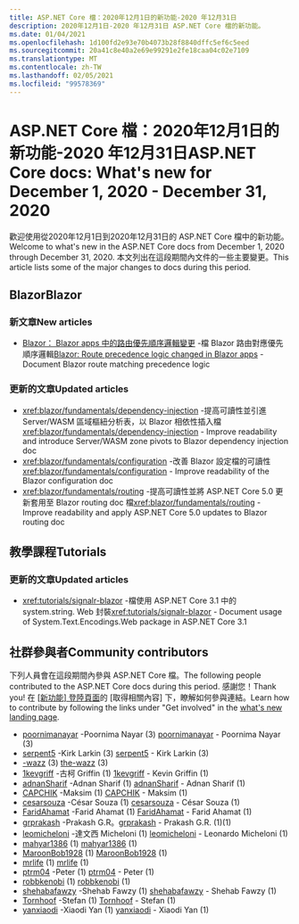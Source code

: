 ```yaml
---
title: ASP.NET Core 檔：2020年12月1日的新功能-2020 年12月31日
description: 2020年12月1日-2020 年12月31日 ASP.NET Core 檔的新功能。
ms.date: 01/04/2021
ms.openlocfilehash: 1d100fd2e93e70b4073b28f8840dffc5ef6c5eed
ms.sourcegitcommit: 20a41c8e40a2e69e99291e2fe18caa04c02e7109
ms.translationtype: MT
ms.contentlocale: zh-TW
ms.lasthandoff: 02/05/2021
ms.locfileid: "99578369"
---
```

# <a name="aspnet-core-docs-whats-new-for-december-1-2020---december-31-2020"></a><span data-ttu-id="7937b-103">ASP.NET Core 檔：2020年12月1日的新功能-2020 年12月31日</span><span class="sxs-lookup"><span data-stu-id="7937b-103">ASP.NET Core docs: What's new for December 1, 2020 - December 31, 2020</span></span>

<span data-ttu-id="7937b-104">歡迎使用從2020年12月1日到2020年12月31日的 ASP.NET Core 檔中的新功能。</span><span class="sxs-lookup"><span data-stu-id="7937b-104">Welcome to what's new in the ASP.NET Core docs from December 1, 2020 through December 31, 2020.</span></span> <span data-ttu-id="7937b-105">本文列出在這段期間內文件的一些主要變更。</span><span class="sxs-lookup"><span data-stu-id="7937b-105">This article lists some of the major changes to docs during this period.</span></span>

## <a name="blazor"></a><span data-ttu-id="7937b-106">Blazor</span><span class="sxs-lookup"><span data-stu-id="7937b-106">Blazor</span></span>

### <a name="new-articles"></a><span data-ttu-id="7937b-107">新文章</span><span class="sxs-lookup"><span data-stu-id="7937b-107">New articles</span></span>

- <span data-ttu-id="7937b-108">[Blazor： Blazor apps 中的路由優先順序邏輯變更](/dotnet/core/compatibility/aspnet-core/5.0/blazor-routing-logic-changed) -檔 Blazor 路由對應優先順序邏輯</span><span class="sxs-lookup"><span data-stu-id="7937b-108">[Blazor: Route precedence logic changed in Blazor apps](/dotnet/core/compatibility/aspnet-core/5.0/blazor-routing-logic-changed) - Document Blazor route matching precedence logic</span></span>

### <a name="updated-articles"></a><span data-ttu-id="7937b-109">更新的文章</span><span class="sxs-lookup"><span data-stu-id="7937b-109">Updated articles</span></span>

- <span data-ttu-id="7937b-110"><xref:blazor/fundamentals/dependency-injection> -提高可讀性並引進 Server/WASM 區域樞紐分析表，以 Blazor 相依性插入檔</span><span class="sxs-lookup"><span data-stu-id="7937b-110"><xref:blazor/fundamentals/dependency-injection> - Improve readability and introduce Server/WASM zone pivots to Blazor dependency injection doc</span></span>
- <span data-ttu-id="7937b-111"><xref:blazor/fundamentals/configuration> -改善 Blazor 設定檔的可讀性</span><span class="sxs-lookup"><span data-stu-id="7937b-111"><xref:blazor/fundamentals/configuration> - Improve readability of the Blazor configuration doc</span></span>
- <span data-ttu-id="7937b-112"><xref:blazor/fundamentals/routing> -提高可讀性並將 ASP.NET Core 5.0 更新套用至 Blazor routing doc 檔</span><span class="sxs-lookup"><span data-stu-id="7937b-112"><xref:blazor/fundamentals/routing> - Improve readability and apply ASP.NET Core 5.0 updates to Blazor routing doc</span></span>

## <a name="tutorials"></a><span data-ttu-id="7937b-113">教學課程</span><span class="sxs-lookup"><span data-stu-id="7937b-113">Tutorials</span></span>

### <a name="updated-articles"></a><span data-ttu-id="7937b-114">更新的文章</span><span class="sxs-lookup"><span data-stu-id="7937b-114">Updated articles</span></span>

- <span data-ttu-id="7937b-115"><xref:tutorials/signalr-blazor> -檔使用 ASP.NET Core 3.1 中的 system.string. Web 封裝</span><span class="sxs-lookup"><span data-stu-id="7937b-115"><xref:tutorials/signalr-blazor> - Document usage of System.Text.Encodings.Web package in ASP.NET Core 3.1</span></span>

## <a name="community-contributors"></a><span data-ttu-id="7937b-116">社群參與者</span><span class="sxs-lookup"><span data-stu-id="7937b-116">Community contributors</span></span>

<span data-ttu-id="7937b-117">下列人員會在這段期間內參與 ASP.NET Core 檔。</span><span class="sxs-lookup"><span data-stu-id="7937b-117">The following people contributed to the ASP.NET Core docs during this period.</span></span> <span data-ttu-id="7937b-118">感謝您！</span><span class="sxs-lookup"><span data-stu-id="7937b-118">Thank you!</span></span> <span data-ttu-id="7937b-119">在 [ [新功能] 登陸頁面](index.yml)的 [取得相關內容] 下，瞭解如何參與連結。</span><span class="sxs-lookup"><span data-stu-id="7937b-119">Learn how to contribute by following the links under "Get involved" in the [what's new landing page](index.yml).</span></span>

- <span data-ttu-id="7937b-120">[poornimanayar](https://github.com/poornimanayar) -Poornima Nayar (3) </span><span class="sxs-lookup"><span data-stu-id="7937b-120">[poornimanayar](https://github.com/poornimanayar) - Poornima Nayar (3)</span></span>
- <span data-ttu-id="7937b-121">[serpent5](https://github.com/serpent5) -Kirk Larkin (3) </span><span class="sxs-lookup"><span data-stu-id="7937b-121">[serpent5](https://github.com/serpent5) - Kirk Larkin (3)</span></span>
- <span data-ttu-id="7937b-122">[-wazz](https://github.com/the-wazz) (3) </span><span class="sxs-lookup"><span data-stu-id="7937b-122">[the-wazz](https://github.com/the-wazz) (3)</span></span>
- <span data-ttu-id="7937b-123">[1kevgriff](https://github.com/1kevgriff) -古柯 Griffin (1) </span><span class="sxs-lookup"><span data-stu-id="7937b-123">[1kevgriff](https://github.com/1kevgriff) - Kevin Griffin (1)</span></span>
- <span data-ttu-id="7937b-124">[adnanSharif](https://github.com/adnanSharif) -Adnan Sharif (1) </span><span class="sxs-lookup"><span data-stu-id="7937b-124">[adnanSharif](https://github.com/adnanSharif) - Adnan Sharif (1)</span></span>
- <span data-ttu-id="7937b-125">[CAPCHIK](https://github.com/CAPCHIK) -Maksim (1) </span><span class="sxs-lookup"><span data-stu-id="7937b-125">[CAPCHIK](https://github.com/CAPCHIK) - Maksim (1)</span></span>
- <span data-ttu-id="7937b-126">[cesarsouza](https://github.com/cesarsouza) -César Souza (1) </span><span class="sxs-lookup"><span data-stu-id="7937b-126">[cesarsouza](https://github.com/cesarsouza) - César Souza (1)</span></span>
- <span data-ttu-id="7937b-127">[FaridAhamat](https://github.com/FaridAhamat) -Farid Ahamat (1) </span><span class="sxs-lookup"><span data-stu-id="7937b-127">[FaridAhamat](https://github.com/FaridAhamat) - Farid Ahamat (1)</span></span>
- <span data-ttu-id="7937b-128">[grprakash](https://github.com/grprakash) -Prakash G.R。</span><span class="sxs-lookup"><span data-stu-id="7937b-128">[grprakash](https://github.com/grprakash) - Prakash G.R.</span></span> <span data-ttu-id="7937b-129">(1)</span><span class="sxs-lookup"><span data-stu-id="7937b-129">(1)</span></span>
- <span data-ttu-id="7937b-130">[leomicheloni](https://github.com/leomicheloni) -達文西 Micheloni (1) </span><span class="sxs-lookup"><span data-stu-id="7937b-130">[leomicheloni](https://github.com/leomicheloni) - Leonardo Micheloni (1)</span></span>
- <span data-ttu-id="7937b-131">[mahyar1386](https://github.com/mahyar1386) (1) </span><span class="sxs-lookup"><span data-stu-id="7937b-131">[mahyar1386](https://github.com/mahyar1386) (1)</span></span>
- <span data-ttu-id="7937b-132">[MaroonBob1928](https://github.com/MaroonBob1928) (1) </span><span class="sxs-lookup"><span data-stu-id="7937b-132">[MaroonBob1928](https://github.com/MaroonBob1928) (1)</span></span>
- <span data-ttu-id="7937b-133">[mrlife](https://github.com/mrlife) (1) </span><span class="sxs-lookup"><span data-stu-id="7937b-133">[mrlife](https://github.com/mrlife) (1)</span></span>
- <span data-ttu-id="7937b-134">[ptrm04](https://github.com/ptrm04) -Peter (1) </span><span class="sxs-lookup"><span data-stu-id="7937b-134">[ptrm04](https://github.com/ptrm04) - Peter (1)</span></span>
- <span data-ttu-id="7937b-135">[robbkenobi](https://github.com/robbkenobi) (1) </span><span class="sxs-lookup"><span data-stu-id="7937b-135">[robbkenobi](https://github.com/robbkenobi) (1)</span></span>
- <span data-ttu-id="7937b-136">[shehabafawzy](https://github.com/shehabafawzy) -Shehab Fawzy (1) </span><span class="sxs-lookup"><span data-stu-id="7937b-136">[shehabafawzy](https://github.com/shehabafawzy) - Shehab Fawzy (1)</span></span>
- <span data-ttu-id="7937b-137">[Tornhoof](https://github.com/Tornhoof) -Stefan (1) </span><span class="sxs-lookup"><span data-stu-id="7937b-137">[Tornhoof](https://github.com/Tornhoof) - Stefan (1)</span></span>
- <span data-ttu-id="7937b-138">[yanxiaodi](https://github.com/yanxiaodi) -Xiaodi Yan (1) </span><span class="sxs-lookup"><span data-stu-id="7937b-138">[yanxiaodi](https://github.com/yanxiaodi) - Xiaodi Yan (1)</span></span>
